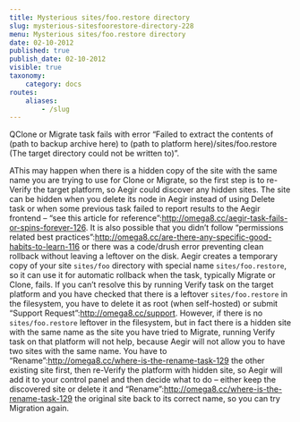```yaml
---
title: Mysterious sites/foo.restore directory
slug: mysterious-sitesfoorestore-directory-228
menu: Mysterious sites/foo.restore directory
date: 02-10-2012
published: true
publish_date: 02-10-2012
visible: true
taxonomy:
    category: docs
routes:
    aliases:
        - /slug
---
```


<a name="debug-q"></a>

QClone or Migrate task fails with error “Failed to extract the contents of (path to backup archive here) to (path to platform here)/sites/foo.restore (The target directory could not be written to)”.

<a name="debug-a"></a>

AThis may happen when there is a hidden copy of the site with the same name you are trying to use for Clone or Migrate, so the first step is to re-Verify the target platform, so Aegir could discover any hidden sites. The site can be hidden when you delete its node in Aegir instead of using Delete task or when some previous task failed to report results to the Aegir frontend – “see this article for reference”:http://omega8.cc/aegir-task-fails-or-spins-forever-126. It is also possible that you didn’t follow “permissions related best practices”:http://omega8.cc/are-there-any-specific-good-habits-to-learn-116 or there was a code/drush error preventing clean rollback without leaving a leftover on the disk. Aegir creates a temporary copy of your site `sites/foo` directory with special name `sites/foo.restore`, so it can use it for automatic rollback when the task, typically Migrate or Clone, fails. If you can’t resolve this by running Verify task on the target platform and you have checked that there is a leftover `sites/foo.restore` in the filesystem, you have to delete it as root (when self-hosted) or submit “Support Request”:http://omega8.cc/support. However, if there is no `sites/foo.restore` leftover in the filesystem, but in fact there is a hidden site with the same name as the site you have tried to Migrate, running Verify task on that platform will not help, because Aegir will not allow you to have two sites with the same name. You have to “Rename”:http://omega8.cc/where-is-the-rename-task-129 the other existing site first, then re-Verify the platform with hidden site, so Aegir will add it to your control panel and then decide what to do – either keep the discovered site or delete it and “Rename”:http://omega8.cc/where-is-the-rename-task-129 the original site back to its correct name, so you can try Migration again.